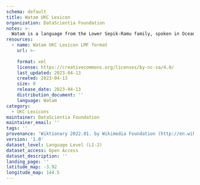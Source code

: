 ```yaml
---
schema: default
title: Watam UKC Lexicon
organization: DataScientia Foundation
notes: >-
  Watam is a language from the Lower Sepik-Ramu family, spoken in Oceania. The UKC Lexicon of Watam is represented as a lexico-semantic network. It consists of words, word senses, synsets, as well as sense-level and synset-level relationships.
resources:
  - name: Watam UKC Lexicon LMF format
    url: >-
      
    format: xml
    license: https://creativecommons.org/licenses/by-nc-sa/4.0/
    last_updated: 2023-04-13
    created: 2023-04-13
    size: 0
    release_date: 2023-04-13
    distribution_document: ''
    language: Watam
category:
  - UKC Lexicons
maintainer: DataScientia Foundation
maintainer_email: ''
tags: ''
provenance: 'Wiktionary 2022.01. by Wikimedia Foundation (http://en.wiktionary.org); Princeton WordNet 2.1 by Princeton University (https://wordnet.princeton.edu)'
version: '1.0'
dataset_level: Language Level (L1-2)
dataset_access: Open Access
dataset_description: ''
landing_page: ''
latitude_map: -3.92
longitude_map: 144.5
---
```

